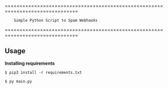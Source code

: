 ===============================================================================

		Simple Python Script to Spam Webhooks

===============================================================================

__Usage__
-------------

__Installing requirements__
```
$ pip3 install -r requirements.txt

```

```
$ py main.py
```

